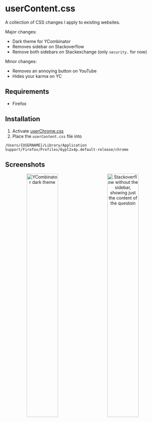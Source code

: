 # userContent.css

A collection of CSS changes I apply to existing websites.

Major changes:
- Dark theme for YCombinator
- Removes sidebar on Stackoverflow
- Remove both sidebars on Stackexchange (only `security.` for now)

Minor changes:
- Removes an annoying button on YouTube
- Hides your karma on YC

## Requirements

- Firefox

## Installation

1. Activate [userChrome.css](https://www.userchrome.org/how-create-userchrome-css.html)
2. Place the `userContent.css` file into
```
/Users/{USERNAME}/Library/Application Support/Firefox/Profiles/6ypl2x4p.default-release/chrome
```

## Screenshots

<p align="center">
<img width="45%" alt="YCombinator dark theme" src="https://user-images.githubusercontent.com/24259317/205296849-449359ea-8681-4f0b-94c9-23603d12b130.png"/>
&nbsp; &nbsp; &nbsp; &nbsp;
<img width="45%" alt="Stackoverflow without the sidebar, showing just the content of the questoin" src="https://user-images.githubusercontent.com/24259317/205296841-1712ff38-bcc3-4425-a9d6-e1352d32e910.png"/>
</p>


